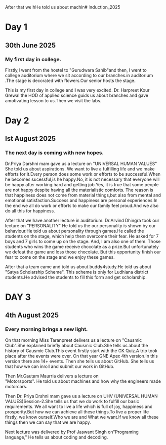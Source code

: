 After that we hHe told us about machin# Induction_2025
# Day 1 
## 30th June 2025
### My first day in college.

Firstly,I went from the hostel to  "Gurudwara Sahib"and  then, I went to college auditorium where we sit according to our branches.in auditorium .The stage is decorated with flowers.Our senior hosts the stage.

This is my first day in college and I was very excited. Dr. Harpreet Kour Grewal the HOD of applied science guids us about branches and gave amotivating lesson to us.Then we visit the labs.
 

# Day 2 
## Ist August 2025
 

### The next day is coming with new hopes.
Dr.Priya Darshni mam gave us a lecture on "UNIVERSAL  HUMAN VALUES" She told us about aspirations. We want to live a fulfilling life and we make efforts for it.Every person does some work or efforts to be successful.When he becomes sucessful,is he happy.No, it is not necessary that everyone will be happy after working hard and getting job.Yes, it is true that some people are not happy despite having all the materialistic comforts. The reason is that happiness does not come from material things,but also from mental and emotional satisfaction.Success and happiness are personal experiences.In the end we all do work or efforts to make our family feel proud.And we also do all this for happiness.


 After that we have another lecture in auditorium.
Dr.Arvind Dhingra took our lecture on "PERSONALITY" He told us the our personality is shown by our behaviour.He told us about personality through games.He called the students on the stage, which help them overcome their fear. He asked for 7 boys and 7 girls to come up on the stage. And, I am also one of them. Those students who wins the game receive chocolate as a prize.But unfortunately we defeat the game and loss those chocolate. But this opportunity finish our fear to come on the stage and we enjoy these games.


After that a team came and told us about buddy4study.He told us about "Satya Scholarship Scheme". This scheme is only for Ludhiana district students.He advised the students to fill this form and get scholarship.

# DAY 3

## 4th August 2025

### Every morning brings a new light.
 On that morning Miss Taranpreet delivers us a lecture on "Causmic Club".She explained briefly about Causmic Club.She tells us about the history of Causmic Club.This event firstly start with the GK Quiz.A trip took place after the events were over. On that year GNE Apex 4th version.In this version there are 14+ events.
Then she tells us about GitHub. She tells us that how we can inroll and submit our work in GitHub.

Then Mr.Gautam Maurria delivers a  lecture on  
"Motorsports". He told us about machines and how why the engineers made motorcars.


Then Dr. Priya Drshni mam gave us a lecture on UHV
(UNIVERSAL HUMAN VALUES)Session-2.She tells us that we do work to fulfill our basic requirements. We all want to live a life which is full of joy, happiness and prosperity.But how we can achieve all these things.To live a proper life firstly, we know ourself.Who we are and What we want.If we know all these things then we can say that we are happy.


Next lecture was delivered by Prof Jaswant Singh
on"Programing language," He tells us about coding and decoding.
